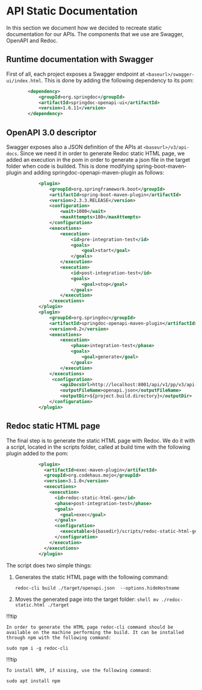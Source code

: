 # API Static Documentation
In this section we document how we decided to recreate static documentation for our APIs.
The components that we use are Swagger, OpenAPI and Redoc.
## Runtime documentation with Swagger
First of all, each project exposes a Swagger endpoint at `<baseurl>/swagger-ui/index.html`.
This is done by adding the following dependency to its pom:
```xml
        <dependency>
            <groupId>org.springdoc</groupId>
            <artifactId>springdoc-openapi-ui</artifactId>
            <version>1.6.11</version>
        </dependency> 
```

## OpenAPI 3.0 descriptor
Swagger exposes also a JSON definition of the APIs at `<baseurl>/v3/api-docs`.
Since we need it in order to generate Redoc static HTML page, we added an execution in the pom in order to generate a json file in the target folder when code is builded.
This is done modifying spring-boot-maven-plugin and adding springdoc-openapi-maven-plugin as follows:
```xml
			<plugin>
				<groupId>org.springframework.boot</groupId>
				<artifactId>spring-boot-maven-plugin</artifactId>
				<version>2.3.3.RELEASE</version>
				<configuration>
					<wait>1000</wait>
					<maxAttempts>180</maxAttempts>
				</configuration>
				<executions>
					<execution>
						<id>pre-integration-test</id>
						<goals>
							<goal>start</goal>
						</goals>
					</execution>
					<execution>
						<id>post-integration-test</id>
						<goals>
							<goal>stop</goal>
						</goals>
					</execution>
				</executions>
			</plugin>
			<plugin>
				<groupId>org.springdoc</groupId>
				<artifactId>springdoc-openapi-maven-plugin</artifactId>
				<version>0.2</version>
				<executions>
					<execution>
						<phase>integration-test</phase>
						<goals>
							<goal>generate</goal>
						</goals>
					</execution>
				</executions>
				 <configuration> 
					<apiDocsUrl>http://localhost:8001/api/v1/pp/v3/api-docs</apiDocsUrl> 
					<outputFileName>openapi.json</outputFileName> 
					<outputDir>${project.build.directory}</outputDir> 
				</configuration>
			</plugin>
```

## Redoc static HTML page
The final step is to generate the static HTML page with Redoc.
We do it with a script, located in the scripts folder, called at build time with the following plugin added to the pom:
```xml
			<plugin>
			  <artifactId>exec-maven-plugin</artifactId>
			  <groupId>org.codehaus.mojo</groupId>
			  <version>3.1.0</version>
			  <executions>
				<execution>
				  <id>redoc-static-html-gen</id>
				  <phase>post-integration-test</phase>
				  <goals>
					<goal>exec</goal>
				  </goals>
				  <configuration>
					<executable>${basedir}/scripts/redoc-static-html-gen.sh</executable>
				  </configuration>
				</execution>
			  </executions>
			</plugin>
```

The script does two simple things:

 1. Generates the static HTML page with the following command:
	```shell
	redoc-cli build ./target/openapi.json  --options.hideHostname
	```
 2.  Moves the generated page into the target folder:
	```shell
	mv ./redoc-static.html ./target
	```

!!!tip

	In order to generate the HTML page redoc-cli command should be available on the machine performing the build. It can be installed through npm with the following command:
```shell
sudo npm i -g redoc-cli
```

!!!tip

	To install NPM, if missing, use the following command:
```shell
sudo apt install npm
```
